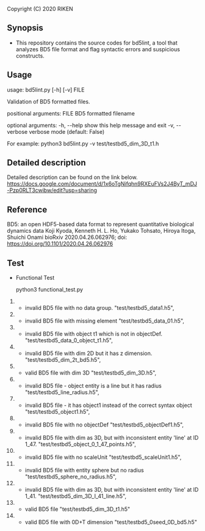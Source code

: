 Copyright (C) 2020 RIKEN

## Synopsis
* This repository contains the source codes for bd5lint, a tool that analyzes BD5 file format and flag syntactic errors and suspicious constructs.

## Usage
usage: bd5lint.py [-h] [-v] FILE

Validation of BD5 formatted files.

positional arguments:
  FILE           BD5 formatted filename

optional arguments:
  -h, --help     show this help message and exit
  -v, --verbose  verbose mode (default: False)

For example: 
    python3 bd5lint.py -v test/testbd5_dim_3D_t1.h

## Detailed description
Detailed description can be found on the link below.
https://docs.google.com/document/d/1x6oTgNifqhn9RXEuFVs2J4ByT_mDJ-Pzp0RLT3cwibw/edit?usp=sharing

## Reference
BD5: an open HDF5-based data format to represent quantitative biological dynamics data
Koji Kyoda, Kenneth H. L. Ho, Yukako Tohsato, Hiroya Itoga, Shuichi Onami
bioRxiv 2020.04.26.062976; doi: https://doi.org/10.1101/2020.04.26.062976

## Test

* Functional Test

  python3 functional_test.py

1. - invalid BD5 file with no data group.
        "test/testbd5_data1.h5",  
2. - invalid BD5 file with missing element 
        "test/testbd5_data_01.h5",  
3. - invalid BD5 file with object t1 which is not in objectDef.
        "test/testbd5_data_0_object_t1.h5",  
4. - invalid BD5 file with dim 2D but it has z dimension.
        "test/testbd5_dim_2t_bd5.h5",  
5. - valid BD5 file with dim 3D
        "test/testbd5_dim_3D.h5",  
6. - invalid BD5 file - object entity is a line but it has radius
        "test/testbd5_line_radius.h5",  
7. - invalid BD5 file - it has object1 instead of the correct syntax object
        "test/testbd5_object1.h5",  
8. - invalid BD5 file with no objectDef
        "test/testbd5_objectDef1.h5",  
9. - invalid BD5 file with dim as 3D, but with inconsistent entity 'line' at ID 1_47.
        "test/testbd5_object_0_1_47_points.h5",  
10. - invalid BD5 file with no scaleUnit
        "test/testbd5_scaleUnit1.h5", 
11. - invalid BD5 file with entity sphere but no radius
        "test/testbd5_sphere_no_radius.h5",  
12. - invalid BD5 file with dim as 3D, but with inconsistent entity 'line' at ID 1_41.
        "test/testbd5_dim_3D_I_41_line.h5",  
13. - valid BD5 file
        "test/testbd5_dim_3D_t1.h5" 
14. - valid BD5 file with 0D+T dimension
        "test/testbd5_0seed_0D_bd5.h5" 
